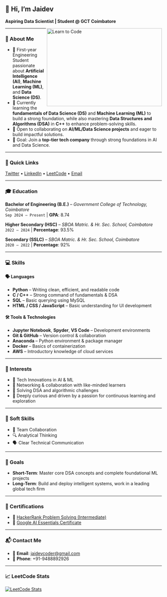 ## 👋 Hi, I’m Jaidev  
**Aspiring Data Scientist | Student @ GCT Coimbatore**

<img src="https://media.giphy.com/media/xoicctrOv5aGw6mCZi/giphy.gif" alt="Learn to Code" align="right" width="370" height="250" />

---

### 🌱 About Me  
- 🧠 First-year Engineering Student passionate about **Artificial Intelligence (AI)**, **Machine Learning (ML)**, and **Data Science (DS)**.  
- 🧩 Currently learning the **fundamentals of Data Science (DS)** and **Machine Learning (ML)** to build a strong foundation, while also mastering **Data Structures and Algorithms (DSA)** in **C++** to enhance problem-solving skills.
- 🤝 Open to collaborating on **AI/ML/Data Science projects** and eager to build impactful solutions.  
- 🚀 Goal: Join a **top-tier tech company** through strong foundations in AI and Data Science.

---

### 📌 Quick Links  
[Twitter](https://x.com/Jaidevxb) • [LinkedIn](https://www.linkedin.com/in/jaidevb/) • [LeetCode](https://leetcode.com/JaidevB/) • [Email](mailto:jaidevcoder@gmail.com)

---

### 🎓 Education  

**Bachelor of Engineering (B.E.)** – *Government College of Technology, Coimbatore*  
`Sep 2024 – Present` | **GPA**: 8.74

**Higher Secondary (HSC)** – *SBOA Matric. & Hr. Sec. School, Coimbatore*  
`2022 – 2024` | **Percentage**: 93.5%

**Secondary (SSLC)** – *SBOA Matric. & Hr. Sec. School, Coimbatore*  
`2020 – 2022` | **Percentage**: 92%

---

### 💻 Skills  

#### 🗣 Languages  
- **Python** – Writing clean, efficient, and readable code  
- **C / C++** – Strong command of fundamentals & DSA  
- **SQL** – Basic querying using MySQL  
- **HTML / CSS / JavaScript** – Basic understanding for UI development

#### 🛠 Tools & Technologies  
- **Jupyter Notebook**, **Spyder**, **VS Code** – Development environments  
- **Git & GitHub** – Version control & collaboration  
- **Anaconda** – Python environment & package manager  
- **Docker** – Basics of containerization  
- **AWS** – Introductory knowledge of cloud services

---

### 🌟 Interests  
- 🚀 Tech Innovations in AI & ML  
- 🤝 Networking & collaboration with like-minded learners  
- 🧠 Solving DSA and algorithmic challenges
- 🌱 Deeply curious and driven by a passion for continuous learning and exploration
---

### 🧠 Soft Skills  
- 🤝 Team Collaboration  
- 🔍 Analytical Thinking  
- 🗣 Clear Technical Communication

---

### 🎯 Goals  
- **Short-Term**: Master core DSA concepts and complete foundational ML projects  
- **Long-Term**: Build and deploy intelligent systems, work in a leading global tech firm

---

### 📜 Certifications  
- 🏅 [HackerRank Problem Solving (Intermediate)](https://www.hackerrank.com/certificates/iframe/657809303130)  
- 🏅 [Google AI Essentials Certificate](https://www.coursera.org/account/accomplishments/verify/2Z85LLC0GGOO)

---

### 📬 Contact Me  
- 📧 **Email**: [jaidevcoder@gmail.com](mailto:jaidevcoder@gmail.com)  
- 📱 **Phone**: +91-9488892926  

---

### 📈 LeetCode Stats  

[![LeetCode Stats](https://leetcard.jacoblin.cool/JaidevB?theme=dark&font=Cabin)](https://leetcode.com/JaidevB/)
